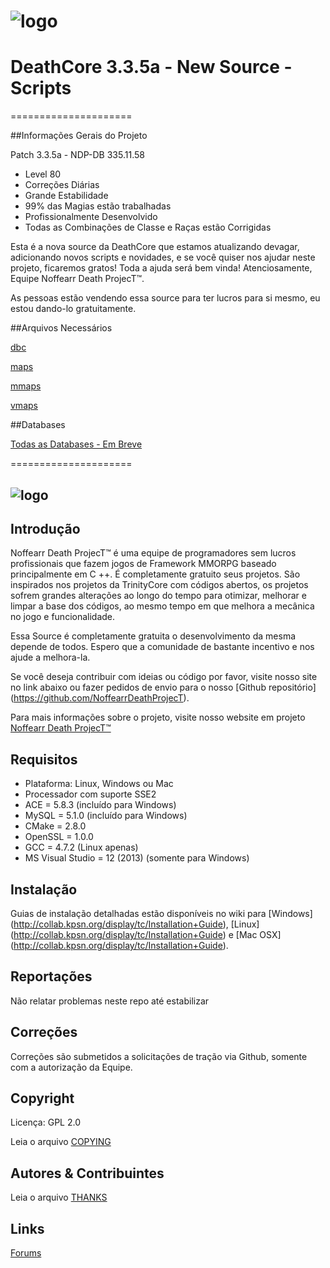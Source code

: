 # ![logo](http://i.imgur.com/3XzR93r.png)

# DeathCore 3.3.5a - New Source - Scripts
=====================

##Informações Gerais do Projeto

Patch 3.3.5a - NDP-DB 335.11.58

- Level 80
- Correções Diárias
- Grande Estabilidade
- 99% das Magias estão trabalhadas
- Profissionalmente Desenvolvido
- Todas as Combinações de Classe e Raças estão Corrigidas

Esta é a nova source da DeathCore que estamos atualizando devagar, adicionando novos scripts e novidades, e se você quiser nos ajudar neste projeto, ficaremos gratos! Toda a ajuda será bem vinda! Atenciosamente, Equipe Noffearr Death ProjecT™.

As pessoas estão vendendo essa source para ter lucros para si mesmo, eu estou dando-lo gratuitamente.


##Arquivos Necessários

[dbc](https://mega.co.nz/#!jxsXXKRD!FnPIPcIcTLVz_NaGhqCIwff84vSEE-uRglsqOLkGNHE)

[maps](https://mega.co.nz/#!HktXRayL!0GAKnG4SLRWVoQ34qVZwbVz5-SVqR0L0MErKH86QQuw)

[mmaps](https://mega.co.nz/#!7hMXTJxL!eDSoLgRed_FDljTADNf03QWpHIhZY3MK3h_JRFdOsVE)

[vmaps](https://mega.co.nz/#!G8kEkaYC!mH3GWasxMYnqFjeeDQZmitaetrJXIX80HJ5Cqv3gkIo)


##Databases

[Todas as Databases - Em Breve](#)

=====================

## ![logo](http://i.imgur.com/Ues1gtC.png)


## Introdução

Noffearr Death ProjecT™ é uma equipe de programadores sem lucros profissionais que fazem jogos de Framework MMORPG baseado principalmente em C ++. É completamente gratuito seus projetos. São inspirados nos projetos da TrinityCore com códigos abertos, os projetos sofrem grandes alterações ao longo do tempo para otimizar, melhorar e limpar a base dos códigos, ao mesmo tempo em que melhora a mecânica no jogo e funcionalidade. 

Essa Source é completamente gratuita o desenvolvimento da mesma depende de todos. Espero que a comunidade de bastante incentivo e nos ajude a melhora-la.

Se você deseja contribuir com ideias ou código por favor, visite nosso site no link abaixo ou fazer pedidos de envio para o nosso [Github repositório] (https://github.com/NoffearrDeathProjecT). 

Para mais informações sobre o projeto, visite nosso website em projeto [Noffearr Death ProjecT™](http://noffearrdeathproject.net)


## Requisitos

+ Plataforma: Linux, Windows ou Mac 
+ Processador com suporte SSE2 
+ ACE = 5.8.3 (incluído para Windows) 
+ MySQL = 5.1.0 (incluído para Windows) 
+ CMake = 2.8.0 
+ OpenSSL = 1.0.0 
+ GCC = 4.7.2 (Linux apenas) 
+ MS Visual Studio = 12 (2013) (somente para Windows)

## Instalação

Guias de instalação detalhadas estão disponíveis no wiki para 
[Windows] (http://collab.kpsn.org/display/tc/Installation+Guide), 
[Linux] (http://collab.kpsn.org/display/tc/Installation+Guide) e 
[Mac OSX] (http://collab.kpsn.org/display/tc/Installation+Guide).

## Reportações

Não relatar problemas neste repo até estabilizar

## Correções

Correções são submetidos a solicitações de tração via Github, somente com a autorização da Equipe.

## Copyright

Licença: GPL 2.0

Leia o arquivo [COPYING](COPYING)


## Autores &amp; Contribuintes

Leia o arquivo [THANKS](THANKS)


## Links

[Forums](http://www.noffearrdeathproject.net)
